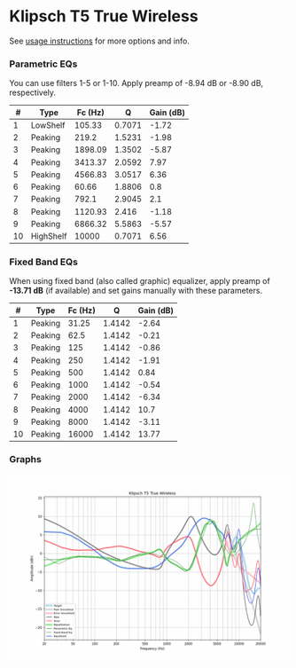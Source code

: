 # Klipsch T5 True Wireless
See [usage instructions](https://github.com/jaakkopasanen/AutoEq#usage) for more options and info.

### Parametric EQs
You can use filters 1-5 or 1-10. Apply preamp of -8.94 dB or -8.90 dB, respectively.

|   # | Type      |   Fc (Hz) |      Q |   Gain (dB) |
|-----|-----------|-----------|--------|-------------|
|   1 | LowShelf  |    105.33 | 0.7071 |       -1.72 |
|   2 | Peaking   |    219.2  | 1.5231 |       -1.98 |
|   3 | Peaking   |   1898.09 | 1.3502 |       -5.87 |
|   4 | Peaking   |   3413.37 | 2.0592 |        7.97 |
|   5 | Peaking   |   4566.83 | 3.0517 |        6.36 |
|   6 | Peaking   |     60.66 | 1.8806 |        0.8  |
|   7 | Peaking   |    792.1  | 2.9045 |        2.1  |
|   8 | Peaking   |   1120.93 | 2.416  |       -1.18 |
|   9 | Peaking   |   6866.32 | 5.5863 |       -5.57 |
|  10 | HighShelf |  10000    | 0.7071 |        6.56 |

### Fixed Band EQs
When using fixed band (also called graphic) equalizer, apply preamp of **-13.71 dB** (if available) and set gains manually with these parameters.

|   # | Type    |   Fc (Hz) |      Q |   Gain (dB) |
|-----|---------|-----------|--------|-------------|
|   1 | Peaking |     31.25 | 1.4142 |       -2.64 |
|   2 | Peaking |     62.5  | 1.4142 |       -0.21 |
|   3 | Peaking |    125    | 1.4142 |       -0.86 |
|   4 | Peaking |    250    | 1.4142 |       -1.91 |
|   5 | Peaking |    500    | 1.4142 |        0.84 |
|   6 | Peaking |   1000    | 1.4142 |       -0.54 |
|   7 | Peaking |   2000    | 1.4142 |       -6.34 |
|   8 | Peaking |   4000    | 1.4142 |       10.7  |
|   9 | Peaking |   8000    | 1.4142 |       -3.11 |
|  10 | Peaking |  16000    | 1.4142 |       13.77 |

### Graphs
![](./Klipsch%20T5%20True%20Wireless.png)

